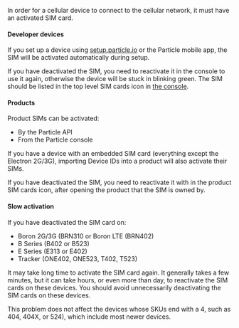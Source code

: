 In order for a cellular device to connect to the cellular network, it must have an activated SIM card.

#### Developer devices

If you set up a device using [setup.particle.io](https://setup.particle.io/) or the Particle mobile app, the SIM will be activated automatically during setup.

If you have deactivated the SIM, you need to reactivate it in the console to use it again, otherwise the device will be stuck in blinking green. The SIM should be listed in the top level SIM cards icon in [the console](https://console.particle.io/).

#### Products

Product SIMs can be activated:

- By the Particle API
- From the Particle console

If you have a device with an embedded SIM card (everything except the Electron 2G/3G), importing Device IDs into a product will also activate their SIMs.

If you have deactivated the SIM, you need to reactivate it with in the product SIM cards icon, after opening the product that the SIM is owned by.

#### Slow activation

If you have deactivated the SIM card on:

- Boron 2G/3G (BRN310 or Boron LTE (BRN402)
- B Series (B402 or B523)
- E Series (E313 or E402)
- Tracker (ONE402, ONE523, T402, T523)

It may take long time to activate the SIM card again. It generally takes a few minutes, but it can take hours, or even more than day, to reactivate the SIM cards on these devices. You should avoid unnecessarily deactivating the SIM cards on these devices.

This problem does not affect the devices whose SKUs end with a 4, such as 404, 404X, or 524), which include most newer devices.
